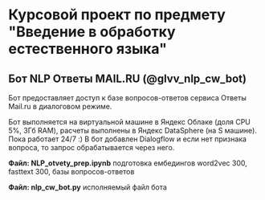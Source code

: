# Курсовой проект по предмету "Введение в обработку естественного языка"
## Бот NLP Ответы MAIL.RU (@glvv_nlp_cw_bot)

Бот предоставляет доступ к базе вопросов-ответов сервиса Ответы Mail.ru в диалоговом режиме.

Бот выполняется на виртуальной машине в Яндекс Облаке (доля CPU 5%, 3Гб RAM), расчеты выполнены в Яндекс DataSphere (на S машине). Пока работает 24/7 :)
В бот добавлен Dialogflow и если нет признака вопроса, то запрос обрабатывается через него.

__Файл: NLP_otvety_prep.ipynb__ подготовка ембедингов word2vec 300, fasttext 300, базы вопросов-ответов

__Файл: nlp_cw_bot.py__ исполняемый файл бота
